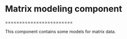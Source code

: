 # Matrix modeling component
========================

This component contains some models for matrix data. 
